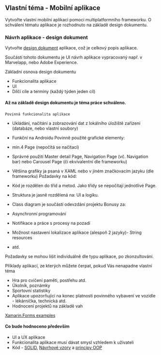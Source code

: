 ## Vlastní téma - Mobilní aplikace

 Vytvořte vlastní mobilní aplikaci pomocí multiplatformního frameworku. O schválení tématu aplikace je rozhodnuto na základě design dokumentu. 

### Návrh aplikace - design dokument

 Vytvořte [design dokument](https://www.toptal.com/freelance/why-design-documents-matter) aplikace, což je celkový popis aplikace.

 Součástí tohoto dokumentu je UI návrh aplikace vypracovaný např. v Marvelapp, nebo Adobe Experience. 

Základní osnova design dokumentu

*   Funkcionalita aplikace
*   UI
*   Dílčí cíle a termíny (každý týden jeden cíl)

#### Až na základě design dokumentu je téma práce schváleno.

### 
	Povinná funkcionalita aplikace

*   Ukládání, načítání a zobrazování dat z lokálního úložiště zařízení (databáze, nebo vlastní soubory)
*   Funkční na Androidu
	Povinně použité grafické elementy:

*   min.4 Page (nepočítá se načítací)
*   Správné použití Master detail Page, Navigation Page (vč. Navigation bar) nebo Carousel Page (či ekvivalentní dle frameworku)
*   Většina grafiky ja psaná v XAML nebo v jiném značkovacím jazyku (dle frameworku)
	Požadavky na kód:

*   Kód je rozdělen do tříd a metod. Jako třídy se nepočítají jednotlivé Page.
*   Struktura je jasně rozdělená na: UI a logiku.
*   Class diagram je součástí odevzdání projektu
	Bonusy za:

*   Asynchronní programování
*   Notifikace a práce s procesy na pozadí
*   Možnost nastavení lokalizace aplikace (alespoň 2 jazyky)- String resources
*   atd.

 Požadavky se mohou lišit individuálně dle typu aplikace, po zkonzultování. 

Příklady aplikací, ze kterých můžete čerpat, pokud Vás nenapadne vlastní téma

*   Hra pro cvičení paměti, postřehu atd.
*   Úkolník, poznámky
*   Sportovní statistiky
*   Aplikace upozorňující na konec platnosti povinného vybavení ve vozidle - lékárnička, technická atd.
*   Hodnocení projektů na základě vah

 [Xamarin.Forms examples](https://developer.xamarin.com/samples/xamarin-forms/all/) 

#### Co bude hodnoceno především

*   UI a UX aplikace
*   Funkcionalita aplikace musí dávat smysl vzhledem k uživateli
*   Kód - [SOLID](https://www.zdrojak.cz/clanky/navrhove-principy-solid/), [Návrhové vzory](https://sourcemaking.com/design_patterns) a [principy OOP](https://anampiu.github.io/blog/OOP-principles/)